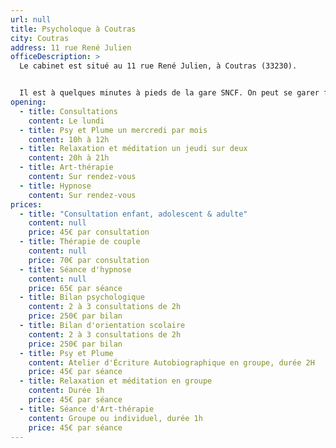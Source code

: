 ```yaml
---
url: null
title: Psycholoque à Coutras
city: Coutras
address: 11 rue René Julien
officeDescription: >
  Le cabinet est situé au 11 rue René Julien, à Coutras (33230).


  Il est à quelques minutes à pieds de la gare SNCF. On peut se garer facilement devant.
opening:
  - title: Consultations
    content: Le lundi
  - title: Psy et Plume un mercredi par mois
    content: 10h à 12h
  - title: Relaxation et méditation un jeudi sur deux
    content: 20h à 21h
  - title: Art-thérapie
    content: Sur rendez-vous
  - title: Hypnose
    content: Sur rendez-vous
prices:
  - title: "Consultation enfant, adolescent & adulte"
    content: null
    price: 45€ par consultation
  - title: Thérapie de couple
    content: null
    price: 70€ par consultation
  - title: Séance d'hypnose
    content: null
    price: 65€ par séance
  - title: Bilan psychologique
    content: 2 à 3 consultations de 2h
    price: 250€ par bilan
  - title: Bilan d'orientation scolaire
    content: 2 à 3 consultations de 2h
    price: 250€ par bilan
  - title: Psy et Plume
    content: Atelier d'Écriture Autobiographique en groupe, durée 2H
    price: 45€ par séance
  - title: Relaxation et méditation en groupe
    content: Durée 1h
    price: 45€ par séance
  - title: Séance d'Art-thérapie
    content: Groupe ou individuel, durée 1h
    price: 45€ par séance
---
```

